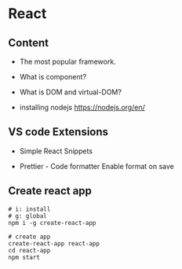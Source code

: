 # React

## Content

- The most popular framework.
- What is component?
- What is DOM and virtual-DOM?

- installing nodejs
  https://nodejs.org/en/

## VS code Extensions

- Simple React Snippets

- Prettier - Code formatter
  Enable format on save

## Create react app

```
# i: install
# g: global
npm i -g create-react-app

# create app
create-react-app react-app
cd react-app
npm start
```
